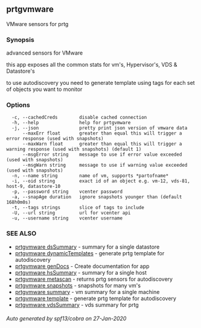 ## prtgvmware

VMware sensors for prtg

### Synopsis

advanced sensors for VMware

this app exposes all the common stats for vm's, Hypervisor's, VDS & Datastore's

to use autodiscovery you need to generate template using tags for each set of objects you want to monitor


### Options

```
  -c, --cachedCreds        disable cached connection
  -h, --help               help for prtgvmware
  -j, --json               pretty print json version of vmware data
      --maxErr float       greater than equal this will trigger a error response (used with snapshots)
      --maxWarn float      greater than equal this will trigger a warning response (used with snapshots) (default 1)
      --msgError string    message to use if error value exceeded (used with snapshots)
      --msgWarn string     message to use if warning value exceeded (used with snapshots)
  -n, --name string        name of vm, supports *partofname*
  -i, --oid string         exact id of an object e.g. vm-12, vds-81, host-9, datastore-10 
  -p, --password string    vcenter password
  -a, --snapAge duration   ignore snapshots younger than (default 168h0m0s)
  -t, --tags strings       slice of tags to include
  -U, --url string         url for vcenter api
  -u, --username string    vcenter username
```

### SEE ALSO

* [prtgvmware dsSummary](prtgvmware_dsSummary.md)	 - summary for a single datastore
* [prtgvmware dynamicTemplates](prtgvmware_dynamicTemplates.md)	 - generate prtg template for autodiscovery
* [prtgvmware genDocs](prtgvmware_genDocs.md)	 - Create documentation for app
* [prtgvmware hsSummary](prtgvmware_hsSummary.md)	 - summary for a single host
* [prtgvmware metascan](prtgvmware_metascan.md)	 - returns prtg sensors for autodiscovery
* [prtgvmware snapshots](prtgvmware_snapshots.md)	 - snapshots for many vm's
* [prtgvmware summary](prtgvmware_summary.md)	 - vm summary for a single machine
* [prtgvmware template](prtgvmware_template.md)	 - generate prtg template for autodiscovery
* [prtgvmware vdsSummary](prtgvmware_vdsSummary.md)	 - vds summary for prtg

###### Auto generated by spf13/cobra on 27-Jan-2020
